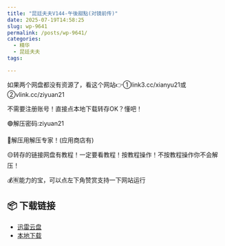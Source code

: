 ```yaml
---
title: "昆廷夫夫V144-午後甜點(对镜前传)"
date: 2025-07-19T14:58:25
slug: wp-9641
permalink: /posts/wp-9641/
categories:
  - 精华
  - 昆廷夫夫
tags:

---
```


如果两个网盘都没有资源了，看这个网站👉①link3.cc/xianyu21或②vlink.cc/ziyuan21

不需要注册账号！直接点本地下载转存OK？懂吧！

🟢解压密码:ziyuan21

🔵解压用解压专家！(应用商店有)

🟡转存的链接网盘有教程！一定要看教程！按教程操作！不按教程操作你不会解压！

💰🈶能力的宝，可以点左下角赞赏支持一下网站运行

## 📦 下载链接
- [迅雷云盘](https://blziyuan21.com/pay-download/9641?key=7cca04fb2e&down_id=0)
- [本地下载](https://blziyuan21.com/pay-download/9641?key=7cca04fb2e&down_id=1)

